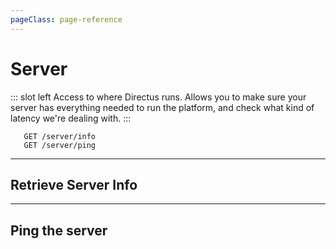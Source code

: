 ```yaml
---
pageClass: page-reference
---
```


# Server

<two-up>

::: slot left
Access to where Directus runs. Allows you to make sure your server has everything needed to run the platform, and check what kind of latency we're dealing with.
:::

<info-box title="Endpoints" slot="right">

```endpoints
   GET /server/info
   GET /server/ping
```

</info-box>
</two-up>

---

## Retrieve Server Info


<two-up>
<template slot="left">

Perform a system status check and return the options.

### Parameters

No URL parameters available.

### Query

<def-list>

#### super_admin_token <def-type alert>required</def-type>
The first time you create a project, the provided token will be saved and required for subsequent project installs. It can also be found and configured in `/config/__api.json` on your server.

</def-list>

### Returns

Lists if you have all the requirements needed for Directus and shows some other useful information.

</template>

<template slot="right">
<div class="sticky">
<info-box title="Endpoint">

```endpoints
   GET /server/info
```

</info-box>
<info-box title="Response">

```json
{
  "data": {
    "directus": "8.3.1",
    "server": {
      "type": "Apache/2.4.25 (Debian)",
      "rewrites": null,
      "os": "Linux",
      "os_version": "#1 SMP Tue Jul 2 22:58:16 UTC 2019"
    },
    "php": {
      "version": "7.2.22-1+0~20190902.26+debian9~1.gbpd64eb7",
      "max_upload_size": 104857600,
      "extensions": {
        "pdo": true,
        "mysqli": true,
        "curl": true,
        "gd": true,
        "fileinfo": true,
        "mbstring": true,
        "json": true
      }
    },
    "permissions": {
      "public": "0755",
      "logs": "0755",
      "uploads": "0755"
    }
  }
}
```

</info-box>
</div>
</template>
</two-up>

---

## Ping the server


<two-up>
<template slot="left">

Ping, pong. Ping.. pong. 🏓

### Parameters

No URL parameters available.

### Query

No query parameters available.

### Returns

`pong`

</template>

<template slot="right">
<div class="sticky">
<info-box title="Endpoint">

```endpoints
   GET /server/ping
```

</info-box>
<info-box title="Response">

```text
pong
```

</info-box>
</div>
</template>
</two-up>